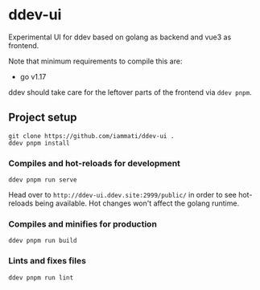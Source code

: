 # ddev-ui

Experimental UI for ddev based on golang as backend and vue3 as frontend.

Note that minimum requirements to compile this are:
- go v1.17

ddev should take care for the leftover parts of the frontend via `ddev pnpm`.

## Project setup
```
git clone https://github.com/iammati/ddev-ui .
ddev pnpm install
```

### Compiles and hot-reloads for development
```
ddev pnpm run serve
```

Head over to `http://ddev-ui.ddev.site:2999/public/` in order to see hot-reloads being available.
Hot changes won't affect the golang runtime.

### Compiles and minifies for production
```
ddev pnpm run build
```

### Lints and fixes files
```
ddev pnpm run lint
```
